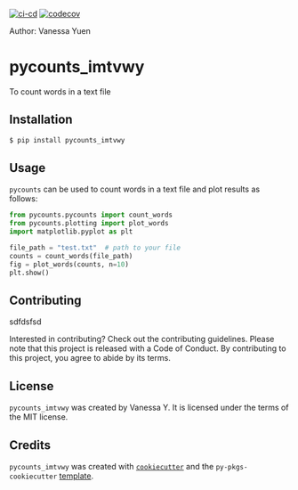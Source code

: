 [![ci-cd](https://github.com/imtvwy/pycounts_imtvwy/actions/workflows/ci-cd.yml/badge.svg)](https://github.com/imtvwy/pycounts_imtvwy/actions/workflows/ci-cd.yml)
[![codecov](https://codecov.io/github/imtvwy/pycounts_imtvwy/branch/main/graph/badge.svg)](https://codecov.io/github/imtvwy/pycounts_imtvwy)

Author: Vanessa Yuen
# pycounts_imtvwy

To count words in a text file

## Installation

```bash
$ pip install pycounts_imtvwy
```

## Usage

`pycounts` can be used to count words in a text file and plot results
as follows:

```python
from pycounts.pycounts import count_words
from pycounts.plotting import plot_words
import matplotlib.pyplot as plt

file_path = "test.txt"  # path to your file
counts = count_words(file_path)
fig = plot_words(counts, n=10)
plt.show()
```

## Contributing
sdfdsfsd

Interested in contributing? Check out the contributing guidelines. Please note that this project is released with a Code of Conduct. By contributing to this project, you agree to abide by its terms.

## License

`pycounts_imtvwy` was created by Vanessa Y. It is licensed under the terms of the MIT license.

## Credits

`pycounts_imtvwy` was created with [`cookiecutter`](https://cookiecutter.readthedocs.io/en/latest/) and the `py-pkgs-cookiecutter` [template](https://github.com/py-pkgs/py-pkgs-cookiecutter).
